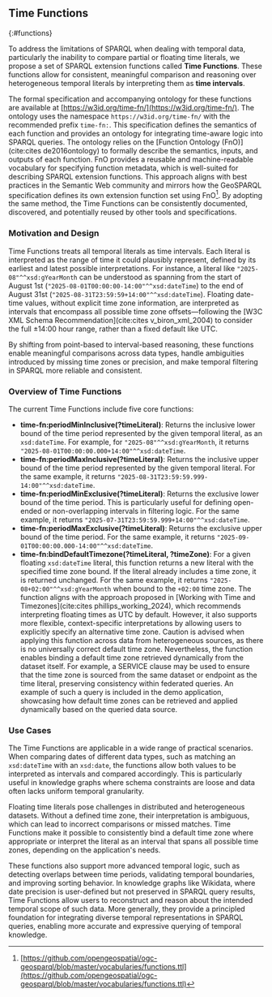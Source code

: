 ## Time Functions
{:#functions}

To address the limitations of SPARQL when dealing with temporal data, particularly the inability to compare partial or floating time literals, we propose a set of SPARQL extension functions called **Time Functions**.
These functions allow for consistent, meaningful comparison and reasoning over heterogeneous temporal literals by interpreting them as **time intervals**.

The formal specification and accompanying ontology for these functions are available at [https://w3id.org/time-fn/](https://w3id.org/time-fn/).
The ontology uses the namespace `https://w3id.org/time-fn/` with the recommended prefix `time-fn:`.
This specification defines the semantics of each function and provides an ontology for integrating time-aware logic into SPARQL queries.
The ontology relies on the [Function Ontology (FnO)](cite:cites de2016ontology) to formally describe the semantics, inputs, and outputs of each function.
FnO provides a reusable and machine-readable vocabulary for specifying function metadata, which is well-suited for describing SPARQL extension functions.
This approach aligns with best practices in the Semantic Web community and mirrors how the GeoSPARQL specification defines its own extension function set using FnO[^GeoSPARQLFunctions].
By adopting the same method, the Time Functions can be consistently documented, discovered, and potentially reused by other tools and specifications.

[^GeoSPARQLFunctions]: [https://github.com/opengeospatial/ogc-geosparql/blob/master/vocabularies/functions.ttl](https://github.com/opengeospatial/ogc-geosparql/blob/master/vocabularies/functions.ttl)

### Motivation and Design

Time Functions treats all temporal literals as time intervals.
Each literal is interpreted as the range of time it could plausibly represent, defined by its earliest and latest possible interpretations.
For instance, a literal like `"2025-08"^^xsd:gYearMonth` can be understood as spanning from the start of August 1st (`"2025-08-01T00:00:00-14:00"^^xsd:dateTime`) to the end of August 31st (`"2025-08-31T23:59:59+14:00"^^xsd:dateTime`).
Floating date-time values, without explicit time zone information, are interpreted as intervals that encompass all possible time zone offsets—following the [W3C XML Schema Recommendation](cite:cites v_biron_xml_2004) to consider the full ±14:00 hour range, rather than a fixed default like UTC.

By shifting from point-based to interval-based reasoning, these functions enable meaningful comparisons across data types, handle ambiguities introduced by missing time zones or precision, and make temporal filtering in SPARQL more reliable and consistent.


### Overview of Time Functions

The current Time Functions include five core functions:

- **time-fn:periodMinInclusive(?timeLiteral)**: Returns the inclusive lower bound of the time period represented by the given temporal literal, as an `xsd:dateTime`. For example, for `"2025-08"^^xsd:gYearMonth`, it returns `"2025-08-01T00:00:00.000+14:00"^^xsd:dateTime`.
- **time-fn:periodMaxInclusive(?timeLiteral)**: Returns the inclusive upper bound of the time period represented by the given temporal literal. For the same example, it returns `"2025-08-31T23:59:59.999-14:00"^^xsd:dateTime`.
- **time-fn:periodMinExclusive(?timeLiteral)**: Returns the exclusive lower bound of the time period. This is particularly useful for defining open-ended or non-overlapping intervals in filtering logic. For the same example, it returns `"2025-07-31T23:59:59.999+14:00"^^xsd:dateTime`.
- **time-fn:periodMaxExclusive(?timeLiteral)**: Returns the exclusive upper bound of the time period. For the same example, it returns `"2025-09-01T00:00:00.000-14:00"^^xsd:dateTime`.
- **time-fn:bindDefaultTimezone(?timeLiteral, ?timeZone)**: For a given floating `xsd:dateTime` literal, this function returns a new literal with the specified time zone bound. If the literal already includes a time zone, it is returned unchanged. For the same example, it returns `"2025-08+02:00"^^xsd:gYearMonth` when bound to the `+02:00` time zone.
The function aligns with the approach proposed in [Working with Time and Timezones](cite:cites phillips_working_2024), which recommends interpreting floating times as UTC by default.
However, it also supports more flexible, context-specific interpretations by allowing users to explicitly specify an alternative time zone.
Caution is advised when applying this function across data from heterogeneous sources, as there is no universally correct default time zone.
Nevertheless, the function enables binding a default time zone retrieved dynamically from the dataset itself.
For example, a SERVICE clause may be used to ensure that the time zone is sourced from the same dataset or endpoint as the time literal, preserving consistency within federated queries.
An example of such a query is included in the demo application, showcasing how default time zones can be retrieved and applied dynamically based on the queried data source.


### Use Cases

The Time Functions are applicable in a wide range of practical scenarios. When comparing dates of different data types, such as matching an `xsd:dateTime` with an `xsd:date`, the functions allow both values to be interpreted as intervals and compared accordingly.
This is particularly useful in knowledge graphs where schema constraints are loose and data often lacks uniform temporal granularity.

Floating time literals pose challenges in distributed and heterogeneous datasets. Without a defined time zone, their interpretation is ambiguous, which can lead to incorrect comparisons or missed matches. Time Functions make it possible to consistently bind a default time zone where appropriate or interpret the literal as an interval that spans all possible time zones, depending on the application's needs.

These functions also support more advanced temporal logic, such as detecting overlaps between time periods, validating temporal boundaries, and improving sorting behavior. In knowledge graphs like Wikidata, where date precision is user-defined but not preserved in SPARQL query results, Time Functions allow users to reconstruct and reason about the intended temporal scope of such data. More generally, they provide a principled foundation for integrating diverse temporal representations in SPARQL queries, enabling more accurate and expressive querying of temporal knowledge.
